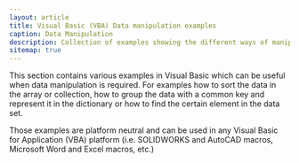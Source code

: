 ```yaml
---
layout: article
title: Visual Basic (VBA) Data manipulation examples
caption: Data Manipulation
description: Collection of examples showing the different ways of manipulating the data (sorting, grouping, selecting etc.) in Visual Basic  (VBA)
sitemap: true
---
```

This section contains various examples in Visual Basic which can be useful when data manipulation is required. For examples how to sort the data in the array or collection, how to group the data with a common key and represent it in the dictionary or how to find the certain element in the data set.

Those examples are platform neutral and can be used in any Visual Basic for Application (VBA) platform (i.e. SOLIDWORKS and AutoCAD macros, Microsoft Word and Excel macros, etc.)
